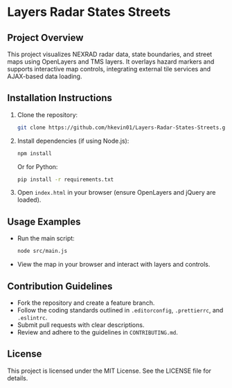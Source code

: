 # Layers Radar States Streets

## Project Overview
This project visualizes NEXRAD radar data, state boundaries, and street maps using OpenLayers and TMS layers. It overlays hazard markers and supports interactive map controls, integrating external tile services and AJAX-based data loading.

## Installation Instructions
1. Clone the repository:
   ```bash
   git clone https://github.com/hkevin01/Layers-Radar-States-Streets.git
   ```
2. Install dependencies (if using Node.js):
   ```bash
   npm install
   ```
   Or for Python:
   ```bash
   pip install -r requirements.txt
   ```
3. Open `index.html` in your browser (ensure OpenLayers and jQuery are loaded).

## Usage Examples
- Run the main script:
  ```bash
  node src/main.js
  ```
- View the map in your browser and interact with layers and controls.

## Contribution Guidelines
- Fork the repository and create a feature branch.
- Follow the coding standards outlined in `.editorconfig`, `.prettierrc`, and `.eslintrc`.
- Submit pull requests with clear descriptions.
- Review and adhere to the guidelines in `CONTRIBUTING.md`.

## License
This project is licensed under the MIT License. See the LICENSE file for details.